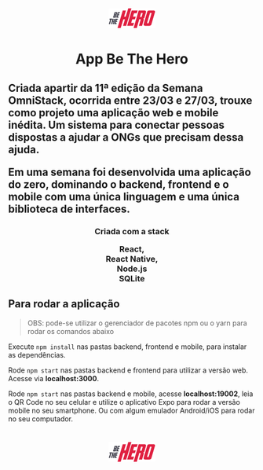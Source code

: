 <h1 align="center"><img src="IMG/logo.png" alt="logo be the hero"/>
<h1 align="center">App Be The Hero</h1>

<h2>Criada apartir da 11ª edição da Semana OmniStack, ocorrida entre 23/03 e 27/03, trouxe como projeto uma aplicação web e mobile inédita. Um sistema para conectar pessoas dispostas a ajudar a ONGs que precisam dessa ajuda.

Em uma semana foi desenvolvida uma aplicação do zero, dominando o backend, frontend e o mobile com uma única linguagem e uma única biblioteca de interfaces.</h2>


<h3 align="center"> Criada com a stack  

React, <br/>
React Native, <br/>
Node.js<br/>
SQLite <br/>
</h3>

## Para rodar a aplicação

> OBS: pode-se utilizar o gerenciador de pacotes npm ou o yarn para rodar os comandos abaixo

Execute ```npm install``` nas pastas backend, frontend e mobile, para instalar as dependências.

Rode ```npm start``` nas pastas backend e frontend para utilizar a versão web. Acesse via **localhost:3000**.

Rode ```npm start``` nas pastas backend e mobile, acesse **localhost:19002**, leia o QR Code no seu celular e utilize o aplicativo Expo para rodar a versão mobile no seu smartphone. Ou com algum emulador Android/iOS para rodar no seu computador.


<h1 align="center"><img src="IMG/logo.png" alt="logo be the hero"/>
